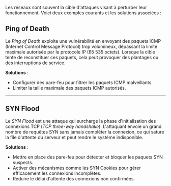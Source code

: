 Les réseaux sont souvent la cible d'attaques visant à perturber leur fonctionnement. Voici deux exemples courants et les solutions associées :

## Ping of Death
Le *Ping of Death* exploite une vulnérabilité en envoyant des paquets ICMP (Internet Control Message Protocol) trop volumineux, dépassant la limite maximale autorisée par le protocole IP (65 535 octets). Lorsque la cible tente de reconstituer ces paquets, cela peut provoquer des plantages ou des interruptions de service.

**Solutions** :
- Configurer des pare-feu pour filtrer les paquets ICMP malveillants.
- Limiter la taille maximale des paquets ICMP autorisés.

---

## SYN Flood
Le *SYN Flood* est une attaque qui surcharge la phase d'initialisation des connexions TCP (*TCP three-way handshake*). L'attaquant envoie un grand nombre de requêtes SYN sans jamais compléter la connexion, ce qui sature la file d'attente du serveur et peut rendre le système indisponible.

**Solutions** :
- Mettre en place des pare-feu pour détecter et bloquer les paquets SYN suspects.
- Activer des mécanismes comme les SYN Cookies pour gérer efficacement les connexions incomplètes.
- Réduire le délai d'attente des connexions non confirmées.
